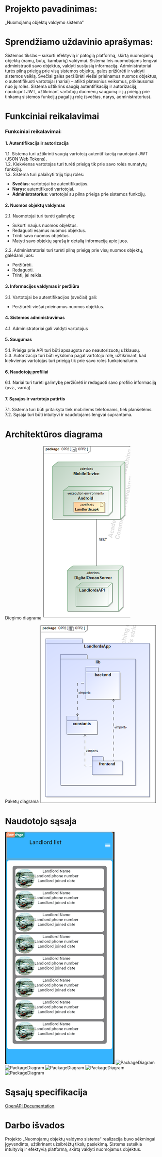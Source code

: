 

# Projekto pavadinimas: #
„Nuomojamų objektų valdymo sistema“ 

# Sprendžiamo uždavinio aprašymas: #
Sistemos tikslas – sukurti efektyvią ir patogią platformą, skirtą nuomojamų objektų (namų, butų, kambarių) valdymui. 
Sistema leis nuomotojams lengvai administruoti savo objektus, valdyti susijusią informaciją.
Administratoriai turės pilną prieigą prie visų sistemos objektų, galės prižiūrėti ir valdyti sistemos veiklą.
Svečiai galės peržiūrėti viešai prieinamus nuomos objektus, o autentifikuoti vartotojai (nariai) – atlikti platesnius veiksmus, priklausomai nuo jų rolės.
Sistema užtikrins saugią autentifikaciją ir autorizaciją, naudojant JWT, užtikrinant vartotojų duomenų saugumą ir jų prieigą prie tinkamų sistemos funkcijų pagal jų rolę (svečias, narys, administratorius).

# Funkciniai reikalavimai #

### Funkciniai reikalavimai:

#### 1. **Autentifikacija ir autorizacija**  
1.1. Sistema turi užtikrinti saugią vartotojų autentifikaciją naudojant JWT (JSON Web Tokens).  
1.2. Kiekvienas vartotojas turi turėti prieigą tik prie savo rolės numatytų funkcijų.  
1.3. Sistema turi palaikyti trijų tipų roles:  
- **Svečias**: vartotojai be autentifikacijos.  
- **Narys**: autentifikuoti vartotojai.  
- **Administratorius**: vartotojai su pilna prieiga prie sistemos funkcijų.  


#### 2. **Nuomos objektų valdymas**  
2.1. Nuomotojai turi turėti galimybę:  
- Sukurti naujus nuomos objektus.  
- Redaguoti esamus nuomos objektus.  
- Trinti savo nuomos objektus.  
- Matyti savo objektų sąrašą ir detalią informaciją apie juos.
  
2.2. Administratoriai turi turėti pilną prieigą prie visų nuomos objektų, galėdami juos:  
- Peržiūrėti.  
- Redaguoti.  
- Trinti, jei reikia.  

#### 3. **Informacijos valdymas ir peržiūra**  
3.1. Vartotojai be autentifikacijos (svečiai) gali:  
- Peržiūrėti viešai prieinamus nuomos objektus.  

#### 4. **Sistemos administravimas**  
4.1. Administratoriai gali valdyti vartotojus    

#### 5. **Saugumas**  
5.1. Prieiga prie API turi būti apsaugota nuo neautorizuotų užklausų.  
5.3. Autorizacija turi būti vykdoma pagal vartotojo rolę, užtikrinant, kad kiekvienas vartotojas turi prieigą tik prie savo rolės funkcionalumo.  

#### 6. **Naudotojų profiliai**  
6.1. Nariai turi turėti galimybę peržiūrėti ir redaguoti savo profilio informaciją (pvz., vardą).  

#### 7. **Sąsajos ir vartotojo patirtis**  
7.1. Sistema turi būti pritaikyta tiek mobiliems telefonams, tiek planšetėms.  
7.2. Sąsaja turi būti intuityvi ir naudotojams lengvai suprantama.  

# Architektūros diagrama #

Diegimo diagrama
![DeployementDiagram](https://github.com/Justas3421/Saitynai/blob/main/deployement_diagram.png)

Paketų diagrama
![PackageDiagram](https://github.com/Justas3421/Saitynai/blob/main/package_diagram.png)

# Naudotojo sąsaja #

![PackageDiagram](https://github.com/Justas3421/Saitynai/blob/main/image3.png)
![PackageDiagram]([https://github.com/Justas3421/Saitynai/blob/main/package_diagram.png](https://github.com/Justas3421/Saitynai/blob/main/Screenshot%202024-12-18%20212815.png))
![PackageDiagram]([https://github.com/Justas3421/Saitynai/blob/main/package_diagram.png](https://github.com/Justas3421/Saitynai/blob/main/image2.png))
![PackageDiagram]([https://github.com/Justas3421/Saitynai/blob/main/package_diagram.png](https://github.com/Justas3421/Saitynai/blob/main/Screenshot%202024-12-18%20212857.png))
![PackageDiagram]([https://github.com/Justas3421/Saitynai/blob/main/package_diagram.png](https://github.com/Justas3421/Saitynai/blob/main/image.png))
![PackageDiagram]([https://github.com/Justas3421/Saitynai/blob/main/package_diagram.png](https://github.com/Justas3421/Saitynai/blob/main/Screenshot%202024-12-18%20212835.png))

# Sąsajų specifikacija #
[OpenAPI Documentation](Landlords/Rest_API/OpenAPI.yml)

# Darbo išvados #
Projekto „Nuomojamų objektų valdymo sistema“ realizacija buvo sėkmingai įgyvendinta, užtikrinant užsibrėžtų tikslų pasiekimą. Sistema suteikia intuityvią ir efektyvią platformą, skirtą valdyti nuomojamus objektus.
